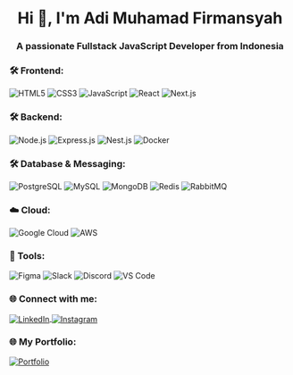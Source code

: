<h1 align="center">Hi 👋, I'm Adi Muhamad Firmansyah</h1>
<h3 align="center">A passionate Fullstack JavaScript Developer from Indonesia</h3>

<h3>🛠️ Frontend:</h3>
<p>
  <img src="https://img.shields.io/badge/HTML5-E34F26?style=flat-square&logo=html5&logoColor=white" alt="HTML5" />
  <img src="https://img.shields.io/badge/CSS3-1572B6?style=flat-square&logo=css3&logoColor=white" alt="CSS3" />
  <img src="https://img.shields.io/badge/JavaScript-F7DF1E?style=flat-square&logo=javascript&logoColor=black" alt="JavaScript" />
  <img src="https://img.shields.io/badge/React-61DAFB?style=flat-square&logo=react&logoColor=black" alt="React" />
  <img src="https://img.shields.io/badge/Next.js-000000?style=flat-square&logo=next.js&logoColor=white" alt="Next.js" />
</p>

<h3>🛠️ Backend:</h3>
<p>
  <img src="https://img.shields.io/badge/Node.js-339933?style=flat-square&logo=node.js&logoColor=white" alt="Node.js" />
  <img src="https://img.shields.io/badge/Express.js-000000?style=flat-square&logo=express&logoColor=white" alt="Express.js" />
  <img src="https://img.shields.io/badge/Nest.js-E0234E?style=flat-square&logo=nestjs&logoColor=white" alt="Nest.js" />
  <img src="https://img.shields.io/badge/Docker-2496ED?style=flat-square&logo=docker&logoColor=white" alt="Docker" />
</p>

<h3>🛠️ Database & Messaging:</h3>
<p>
  <img src="https://img.shields.io/badge/PostgreSQL-336791?style=flat-square&logo=postgresql&logoColor=white" alt="PostgreSQL" />
  <img src="https://img.shields.io/badge/MySQL-4479A1?style=flat-square&logo=mysql&logoColor=white" alt="MySQL" />
  <img src="https://img.shields.io/badge/MongoDB-4EA94B?style=flat-square&logo=mongodb&logoColor=white" alt="MongoDB" />
  <img src="https://img.shields.io/badge/Redis-DC382D?style=flat-square&logo=redis&logoColor=white" alt="Redis" />
  <img src="https://img.shields.io/badge/RabbitMQ-FF6600?style=flat-square&logo=rabbitmq&logoColor=white" alt="RabbitMQ" />
</p>

<h3>☁️ Cloud:</h3>
<p>
  <img src="https://img.shields.io/badge/Google%20Cloud-4285F4?style=flat-square&logo=google-cloud&logoColor=white" alt="Google Cloud" />
  <img src="https://img.shields.io/badge/Amazon%20AWS-232F3E?style=flat-square&logo=amazon-aws&logoColor=white" alt="AWS" />
</p>

<h3>🔧 Tools:</h3>
<p>
  <img src="https://img.shields.io/badge/Figma-F24E1E?style=flat-square&logo=figma&logoColor=white" alt="Figma" />
  <img src="https://img.shields.io/badge/Slack-4A154B?style=flat-square&logo=slack&logoColor=white" alt="Slack" />
  <img src="https://img.shields.io/badge/Discord-5865F2?style=flat-square&logo=discord&logoColor=white" alt="Discord" />
  <img src="https://img.shields.io/badge/VS%20Code-007ACC?style=flat-square&logo=visual-studio-code&logoColor=white" alt="VS Code" />
</p>

<h3>🌐 Connect with me:</h3>
<p>
  <a href="https://linkedin.com/in/hidayahapriliansyah" target="_blank">
    <img align="center" src="https://img.shields.io/badge/LinkedIn-0A66C2?style=flat-square&logo=linkedin&logoColor=white" alt="LinkedIn" />
  </a>
  <a href="https://instagram.com/hidayahapriliansyah" target="_blank">
    <img align="center" src="https://img.shields.io/badge/Instagram-E4405F?style=flat-square&logo=instagram&logoColor=white" alt="Instagram" />
  </a>
</p>

<h3>🌐 My Portfolio:</h3>
<p>
  <a href="https://adimf.vercel.app" target="_blank">
    <img align="center" src="https://img.shields.io/badge/Portfolio-000000?style=flat-square&logo=vercel&logoColor=white" alt="Portfolio" />
  </a>
</p>
